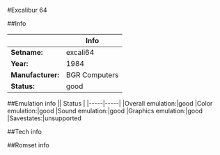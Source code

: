 #Excalibur 64

##Info

||Info|
|-----|-----|
|**Setname:**|excali64
|**Year:**|1984
|**Manufacturer:**|BGR Computers
|**Status:**|good

##Emulation info
|| Status |
|-----|-----|
|Overall emulation:|good
|Color emulation:|good
|Sound emulation:|good
|Graphics emulation:|good
|Savestates:|unsupported

##Tech info

##Romset info

<!--- START OF EDITED COMMENT DO NOT TOUCH TEXT ABOVE-->
